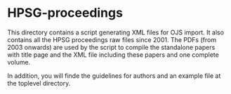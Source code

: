 # HPSG-proceedings
This directory contains a script generating XML files for OJS import. It also contains all the HPSG proceedings raw files since 2001. The PDFs (from 2003 onwards) are used by the script to compile the standalone papers with title page and the XML file including these papers and one complete volume.

In addition, you will finde the guidelines for authors and an example file at the toplevel directory.
